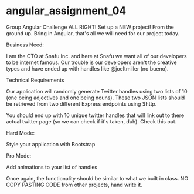 # angular_assignment_04
Group Angular Challenge
ALL RIGHT! Set up a NEW project! From the ground up. Bring in Angular, that's all we will need for our project today.

Business Need:

I am the CTO at Snafu Inc. and here at Snafu we want all of our developers to be internet famous. Our trouble is our developers aren't the creative types and have ended up with handles like @joeltmiller (no bueno).

Technical Requirements

Our application will randomly generate Twitter handles using two lists of 10 (one being adjectives and one being nouns). These two JSON lists should be retrieved from two different Express endpoints using $http.

You should end up with 10 unique twitter handles that will link out to there actual twitter page (so we can check if it's taken, duh). Check this out.

Hard Mode:

Style your application with Bootstrap

Pro Mode:

Add animations to your list of handles

Once again, the functionality should be similar to what we built in class. NO COPY PASTING CODE from other projects, hand write it.